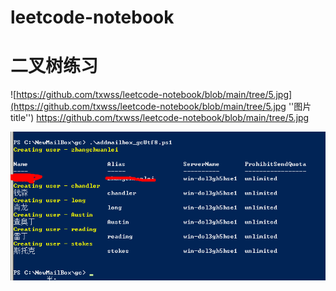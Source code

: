 # leetcode-notebook
# 二叉树练习

![https://github.com/txwss/leetcode-notebook/blob/main/tree/5.jpg](https://github.com/txwss/leetcode-notebook/blob/main/tree/5.jpg ''图片title'')
https://github.com/txwss/leetcode-notebook/blob/main/tree/5.jpg

![image](https://github.com/lexsaints/powershell/blob/master/IMG/ps2.png)
